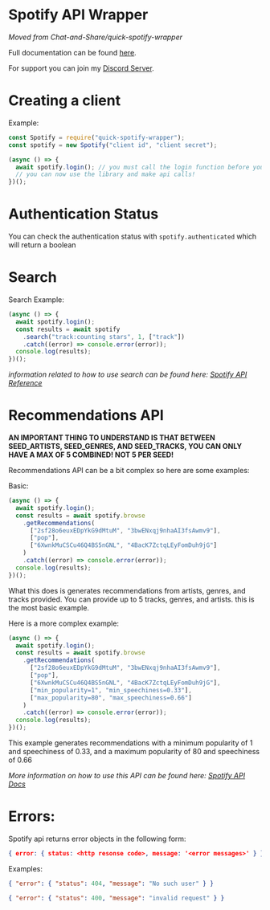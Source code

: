 # Spotify API Wrapper

_Moved from Chat-and-Share/quick-spotify-wrapper_

Full documentation can be found [here](https://puyodead1.github.io/quick-spotify-wrapper).

For support you can join my [Discord Server](https://discord.gg/tMzrSxQ).

# Creating a client

Example:

```js
const Spotify = require("quick-spotify-wrapper");
const spotify = new Spotify("client id", "client secret");

(async () => {
  await spotify.login(); // you must call the login function before you can use any part of the library!
  // you can now use the library and make api calls!
})();
```

# Authentication Status

You can check the authentication status with `spotify.authenticated` which will return a boolean

# Search

Search Example:

```js
(async () => {
  await spotify.login();
  const results = await spotify
    .search("track:counting stars", 1, ["track"])
    .catch((error) => console.error(error));
  console.log(results);
})();
```

_information related to how to use search can be found here: [Spotify API Reference](https://developer.spotify.com/documentation/web-api/reference/search/search/)_

# Recommendations API

**AN IMPORTANT THING TO UNDERSTAND IS THAT BETWEEN SEED_ARTISTS, SEED_GENRES, AND SEED_TRACKS, YOU CAN ONLY HAVE A MAX OF 5 COMBINED! NOT 5 PER SEED!**

Recommendations API can be a bit complex so here are some examples:

Basic:

```js
(async () => {
  await spotify.login();
  const results = await spotify.browse
    .getRecommendations(
      ["2sf28o6euxEDpYkG9dMtuM", "3bwENxqj9nhaAI3fsAwmv9"],
      ["pop"],
      ["6XwnkMuCSCu46Q4BS5nGNL", "4BacK7ZctqLEyFomDuh9jG"]
    )
    .catch((error) => console.error(error));
  console.log(results);
})();
```

What this does is generates recommendations from artists, genres, and tracks provided. You can provide up to 5 tracks, genres, and artists. this is the most basic example.

Here is a more complex example:

```js
(async () => {
  await spotify.login();
  const results = await spotify.browse
    .getRecommendations(
      ["2sf28o6euxEDpYkG9dMtuM", "3bwENxqj9nhaAI3fsAwmv9"],
      ["pop"],
      ["6XwnkMuCSCu46Q4BS5nGNL", "4BacK7ZctqLEyFomDuh9jG"],
      ["min_popularity=1", "min_speechiness=0.33"],
      ["max_popularity=80", "max_speechiness=0.66"]
    )
    .catch((error) => console.error(error));
  console.log(results);
})();
```

This example generates recommendations with a minimum popularity of 1 and speechiness of 0.33, and a maximum popularity of 80 and speechiness of 0.66

_More information on how to use this API can be found here: [Spotify API Docs](https://developer.spotify.com/documentation/web-api/reference/browse/get-recommendations/)_

# Errors:

Spotify api returns error objects in the following form:

```json
{ error: { status: <http resonse code>, message: '<error messages>' } }
```

Examples:

```json
{ "error": { "status": 404, "message": "No such user" } }
```

```json
{ "error": { "status": 400, "message": "invalid request" } }
```
